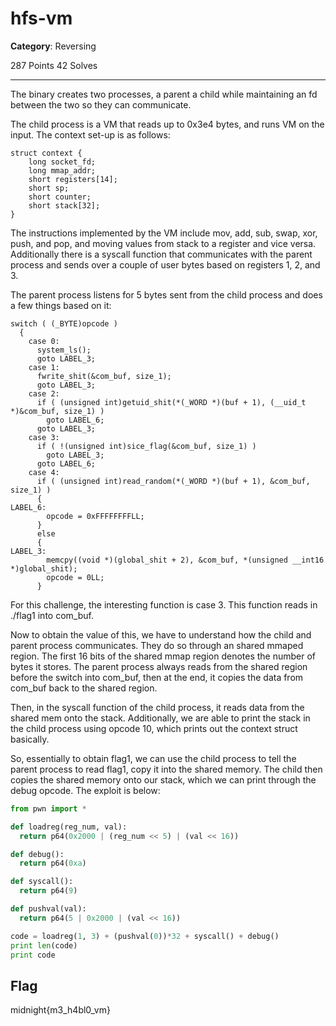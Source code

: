 # hfs-vm

**Category**: Reversing

287 Points
42 Solves

---

The binary creates two processes, a parent a child while maintaining an fd between the two so they can communicate.

The child process is a VM that reads up to 0x3e4 bytes, and runs VM on the input. The context set-up is as follows:

```
struct context {
	long socket_fd;
	long mmap_addr;
	short registers[14];
	short sp;
	short counter;
	short stack[32];
}
```

The instructions implemented by the VM include mov, add, sub, swap, xor, push, and pop, and moving values from stack to a register and vice versa. Additionally there is a syscall function that communicates with the parent process and sends over a couple of user bytes based on registers 1, 2, and 3.

The parent process listens for 5 bytes sent from the child process and does a few things based on it:

```
switch ( (_BYTE)opcode )
  {
    case 0:
      system_ls();
      goto LABEL_3;
    case 1:
      fwrite_shit(&com_buf, size_1);
      goto LABEL_3;
    case 2:
      if ( (unsigned int)getuid_shit(*(_WORD *)(buf + 1), (__uid_t *)&com_buf, size_1) )
        goto LABEL_6;
      goto LABEL_3;
    case 3:
      if ( !(unsigned int)sice_flag(&com_buf, size_1) )
        goto LABEL_3;
      goto LABEL_6;
    case 4:
      if ( (unsigned int)read_random(*(_WORD *)(buf + 1), &com_buf, size_1) )
      {
LABEL_6:
        opcode = 0xFFFFFFFFLL;
      }
      else
      {
LABEL_3:
        memcpy((void *)(global_shit + 2), &com_buf, *(unsigned __int16 *)global_shit);
        opcode = 0LL;
      }
```

For this challenge, the interesting function is case 3. This function reads in ./flag1 into com_buf.

Now to obtain the value of this, we have to understand how the child and parent process communicates. They do so through an shared mmaped region. The first 16 bits of the shared mmap region denotes the number of bytes it stores. The parent process always reads from the shared region before the switch into com_buf, then at the end, it copies the data from com_buf back to the shared region.

Then, in the syscall function of the child process, it reads data from the shared mem onto the stack. Additionally, we are able to print the stack in the child process using opcode 10, which prints out the context struct basically.

So, essentially to obtain flag1, we can use the child process to tell the parent process to read flag1, copy it into the shared memory. The child then copies the shared memory onto our stack, which we can print through the debug opcode. The exploit is below:

```python
from pwn import *

def loadreg(reg_num, val):
  return p64(0x2000 | (reg_num << 5) | (val << 16))

def debug():
  return p64(0xa)

def syscall():
  return p64(9)

def pushval(val):
  return p64(5 | 0x2000 | (val << 16))

code = loadreg(1, 3) + (pushval(0))*32 + syscall() + debug()
print len(code)
print code
```

## Flag
midnight{m3_h4bl0_vm}
